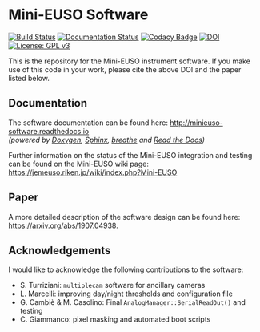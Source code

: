 Mini-EUSO Software
===================
[![Build Status](https://travis-ci.org/cescalara/minieuso_cpu.svg?branch=master)](https://travis-ci.org/cescalara/minieuso_cpu) [![Documentation Status](https://readthedocs.org/projects/minieuso-software/badge/?version=latest)](http://minieuso-software.readthedocs.io/en/latest/?badge=latest)  [![Codacy Badge](https://api.codacy.com/project/badge/Grade/8a8b19d626334b75a5d5e88e89afcbca)](https://www.codacy.com/manual/cescalara/minieuso_cpu?utm_source=github.com&amp;utm_medium=referral&amp;utm_content=cescalara/minieuso_cpu&amp;utm_campaign=Badge_Grade) [![DOI](https://zenodo.org/badge/72226620.svg)](https://zenodo.org/badge/latestdoi/72226620)  [![License: GPL v3](https://img.shields.io/badge/License-GPLv3-blue.svg)](https://www.gnu.org/licenses/gpl-3.0)

This is the repository for the Mini-EUSO instrument software. If you make use of this code in your work, please cite the above DOI and the paper listed below.

Documentation
-------------

The software documentation can be found here: http://minieuso-software.readthedocs.io  
*(powered by [Doxygen](http://www.stack.nl/~dimitri/doxygen/), [Sphinx](http://www.sphinx-doc.org/), [breathe](https://breathe.readthedocs.io) and [Read the Docs](https://readthedocs.org/))*

Further information on the status of the Mini-EUSO integration and testing can be found on the Mini-EUSO wiki page: https://jemeuso.riken.jp/wiki/index.php?Mini-EUSO


Paper
-----

A more detailed description of the software design can be found here: https://arxiv.org/abs/1907.04938.

Acknowledgements
----------------

I would like to acknowledge the following contributions to the software:
* S. Turriziani: `multiplecam` software for ancillary cameras
* L. Marcelli: improving day/night thresholds and configuration file
* G. Cambiè & M. Casolino: Final `AnalogManager::SerialReadOut()` and testing
* C. Giammanco: pixel masking and automated boot scripts
